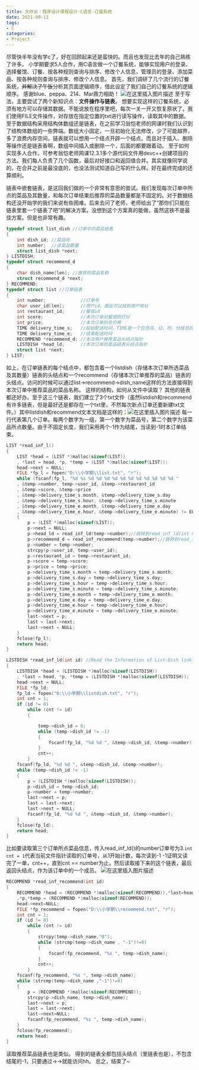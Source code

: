 ```yaml
---
title: 大作业：程序设计课程设计-C语言-订餐系统
date: 2021-09-11
tags: 
- C
categories:
- Project
---
```


尽管快半年没有学c了，好在回顾起来还是蛮快的。而且也发现比去年的自己熟练了许多。
小学期要求5人合作，用C语言做一个订餐系统，能够实现用户的登录、选择餐馆、订餐、按各种规则查询与排序、修改个人信息，管理员的登录、添加菜品、按各种规则查询与排序、修改个人信息。
首先，我们调研了几个流行的订餐系统，~~并解决了午饭~~分析其页面逻辑顺序，借此设定了我们自己的订餐系统的逻辑顺序。
感谢blue、peppa、214、Mar鼎力相助！
![在这里插入图片描述](https://img-blog.csdnimg.cn/d8feaa5c8fab43efb78c7dd073d37419.png?x-oss-process=image/watermark,type_ZHJvaWRzYW5zZmFsbGJhY2s,shadow_50,text_Q1NETiBA6JCo56eR5aGU6LWE5rex5bmy5ZGY,size_20,color_FFFFFF,t_70,g_se,x_16)
至于写法，主要尝试了两个新知识点：**文件操作与链表**。
想要实现这样的订餐系统，必须有地方可以存储其数据。不能说放在程序里吧，每次一关一开又恢复原状了。我们使用FILE文件操作，对存放在指定位置的txt进行读写操作，读取其中的数据。
至于数据结构采用结构体数组还是链表，在之前学习翁恺老师的网课时我们认识到了结构体数组的一些弊端。数组大小固定，一旦初始化无法修改，少了可能越界，多了浪费内存空间，链表就可以想用一个结点开辟一个结点。而且对于插入、删除等操作还是链表香啊，数组中间插入或删除一个，后面的都要跟着动。
至于如何实现多人合作，可参考翁恺老师网课12.3.1多个源代码文件用devc++创建项目的方法。我们每人负责了几个函数，最后对好接口和返回值合并。其实就像同学说的，在合并之前是最没底的，也没法测试知道自己写的什么样。好在最终完成的还算顺利。

链表中嵌套链表，是这回我们做的一个非常有意思的尝试。我们发现每次订单中所点的菜品及其数量，和每次订单结束后推荐的菜品数量都是不固定的。对于数据结构还没开始学的我们来说有些困难。后来去问了老师，老师给出了“那你们只能在链表里套一个链表了吧”的解决方案。没想到这个方案真的能做，虽然这铁不是最佳方案。但是也非常有趣。
```c
typedef struct list_dish //订单中的菜品链表
{
	int dish_id; //菜品号
	int number;	 //该菜品数量
	struct list_dish *next;
} LISTDISH;
typedef struct recommend_d
{
	char dish_name[len]; //推荐的菜品名称
	struct recommend_d *next;
} RECOMMEND;
typedef struct list //订单链表
{
	int number;				//订单号
	char user_id[len];		//用户id，据此可以找到用户地址
	int restaurant_id;		//餐馆id
	int score;				//本次订单对餐馆的打分
	int price;				//本次订单的总价格
	TIME delivery_time_s;	//起始配送时间。TIME是一个包含月、日、时、分成员的结构体
	TIME delivery_time_e;	//结束配送时间
	RECOMMEND *recommend_d; //本次用户推荐菜品头结点指针 
	LISTDISH *head_ld;		//本次订单的菜品链表头结点指针
	struct list *next;
} LIST;
```
如上，在订单链表的每个结点中，都包含着一个listdish（存储本次订单所选菜品及其数量）链表的头结点和一个recommend（存储本次订单推荐的菜品）链表的头结点。访问的时候可以通过list->recommend->dish_name这样的方法直接得到本次订单中推荐菜品的菜品名称。
这样的结构，如何从文件中读取？
其他的链表都还好办。至于这三个链表，我们建立了3个txt文件（虽然listdish和recommend有许多链表，但是最好还是都存在一个txt里，不然每次新点订单还要新建txt文件。）其中listdish和recommend文本文档是这样的：![在这里插入图片描述](https://img-blog.csdnimg.cn/bcd7964a59194715921f1261517f5d50.png?x-oss-process=image/watermark,type_ZHJvaWRzYW5zZmFsbGJhY2s,shadow_50,text_Q1NETiBA6JCo56eR5aGU6LWE5rex5bmy5ZGY,size_18,color_FFFFFF,t_70,g_se,x_16)
每一行代表第几个订单。每两个数字为一组，第一个数字为菜品号，第二个数字为该菜品所点数量。由于不固定长度，我们采用两个-1作为结尾，当读到-1时本订单结束。
```c
LIST *read_inf_l()
{
	LIST *head = (LIST *)malloc(sizeof(LIST))
	, *last = head, *p, *temp = (LIST *)malloc(sizeof(LIST));
	head->next = NULL;
	FILE *fp_l = fopen("D:\\小学期\\list.txt", "r");
	while (fscanf(fp_l, "%d %s %d %d %d %d %d %d %d %d %d %d %d "
	, &temp->number, temp->user_id, &temp->restaurant_id
	, &temp->score, &temp->price
	, &temp->delivery_time_s.month, &temp->delivery_time_s.day
	, &temp->delivery_time_s.hour, &temp->delivery_time_s.minute
	, &temp->delivery_time_e.month, &temp->delivery_time_e.day
	, &temp->delivery_time_e.hour, &temp->delivery_time_e.minute) != EOF)
	{
		p = (LIST *)malloc(sizeof(LIST));
		p->next = NULL;
		p->head_ld = read_inf_ld(temp->number);//跳转到read_inf_ld(int number)函数中获得本次订单listdish链表的头结点，number是订单号
		p->recommend_d = read_inf_recommend(temp->number);//跳转到read_inf_recommend(int number)函数中获得本次订单recommend链表的头结点，number是订单号
		p->number = temp->number;
		strcpy(p->user_id, temp->user_id);
		p->restaurant_id = temp->restaurant_id;
		p->score = temp->score;
		p->price = temp->price;
		p->delivery_time_s.month = temp->delivery_time_s.month;
		p->delivery_time_s.day = temp->delivery_time_s.day;
		p->delivery_time_s.hour = temp->delivery_time_s.hour;
		p->delivery_time_s.minute = temp->delivery_time_s.minute;
		p->delivery_time_e.month = temp->delivery_time_e.month;
		p->delivery_time_e.day = temp->delivery_time_e.day;
		p->delivery_time_e.hour = temp->delivery_time_e.hour;
		p->delivery_time_e.minute = temp->delivery_time_e.minute;
		last->next = p;
		last = last->next;
		last->next = NULL;
	}
	fclose(fp_l);
	return head;
}
```
```c
LISTDISH *read_inf_ld(int id) //Read the Information of List-Dish linklist
{
	LISTDISH *head = (LISTDISH *)malloc(sizeof(LISTDISH))
	, *last = head, *p, *temp = (LISTDISH *)malloc(sizeof(LISTDISH));
	head->next = NULL;
	FILE *fp_ld;
	fp_ld = fopen("D:\\小学期\\listdish.txt", "r");
	int cnt = 1;
	if (id != 0)
		while (cnt != id)
		{

			temp->dish_id = 0;
			while (temp->dish_id != -1)
			{
				fscanf(fp_ld, "%d %d ", &temp->dish_id, &temp->number);
			}
			cnt++;
		}
	fscanf(fp_ld, "%d %d ", &temp->dish_id, &temp->number);
	while (temp->dish_id != -1)
	{
		p = (LISTDISH *)malloc(sizeof(LISTDISH));
		p->dish_id = temp->dish_id;
		p->number = temp->number;
		last->next = p;
		last = last->next;
		last->next = NULL;
		fscanf(fp_ld, "%d %d ", &temp->dish_id, &temp->number);
	}
	fclose(fp_ld);
	return head;
}
```
比如要读取第三个订单所点菜品信息，传入read_inf_ld()的number订单号为3.`int cnt = 1`代表当前文件指针读取的订单号，从1开始计数，每次读到-1 -1证明又读完了一单，cnt++，直到cnt == number为止。然后读取接下来的这个链表，最后返回头结点，作为该订单中的一个成员。
![在这里插入图片描述](https://img-blog.csdnimg.cn/6b66117ee8b641998ea580f57da912ee.png?x-oss-process=image/watermark,type_ZHJvaWRzYW5zZmFsbGJhY2s,shadow_50,text_Q1NETiBA6JCo56eR5aGU6LWE5rex5bmy5ZGY,size_15,color_FFFFFF,t_70,g_se,x_16)
```c
RECOMMEND *read_inf_recommend(int id)
{
	RECOMMEND *head = (RECOMMEND *)malloc(sizeof(RECOMMEND)),*last=head
	,*p,*temp = (RECOMMEND *)malloc(sizeof(RECOMMEND));
	head->next=NULL;
	FILE *fp_recommend = fopen("D:\\小学期\\recommend.txt", "r"); 
	int cnt = 1;
    if (id != 0)
        while (cnt != id)
        {
            strcpy(temp->dish_name,"0");
            while (strcmp(temp->dish_name , "-1")!=0)
            {
                fscanf(fp_recommend, "%s ", temp->dish_name);
            }
            cnt++;
        }
    fscanf(fp_recommend, "%s ", temp->dish_name);
    while (strcmp(temp->dish_name ,"-1")!=0)
    {
        p = (RECOMMEND *)malloc(sizeof(RECOMMEND));
        strcpy(p->dish_name, temp->dish_name);
        last->next = p;
        last = last->next;
        last->next=NULL;
        fscanf(fp_recommend, "%s ", temp->dish_name);
    }
	fclose(fp_recommend);
	return head;
}
```
读取推荐菜品链表也是类似。
得到的链表全都包括头结点（里链表也是），不包含结尾的-1，只要通过->->就能访问hh。
总之，结束了~
